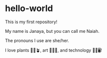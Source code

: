 # hello-world
This is my first repository!

My name is Janaya, but you can call me Naiah. 

The pronouns I use are she/her.

I love plants 👩‍🌾🪴, art 👩‍🎨🎨, and technology 👩‍💻🖥️!
